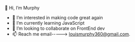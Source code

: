 👋 Hi, I’m Murphy 

- 👀 I’m interested in making code great again
- 🌱 I’m currently learning JavaScript
- 💞️ I’m looking to collaborate on FrontEnd dev
- 📫 Reach me email-----> louismurphy360@gmail.com. 

<!---
MurphyLouis/MurphyLouis is a ✨ special ✨ repository because its `README.md` (this file) appears on your GitHub profile.
You can click the Preview link to take a look at your changes.
--->
